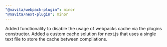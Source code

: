 ```yaml
---
"@navita/webpack-plugin": minor
"@navita/next-plugin": minor
---
```


Added functionality to disable the usage of webpacks cache via the plugins constructor. Added a custom cache solution for next.js that uses a single text file to store the cache between compilations.
